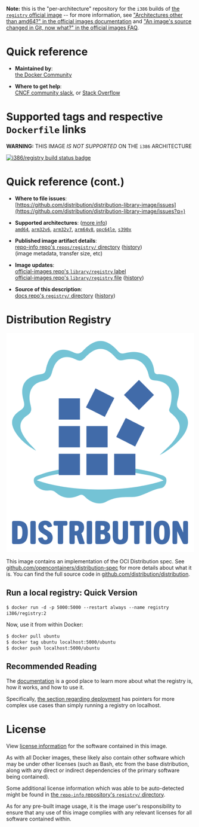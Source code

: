 <!--

********************************************************************************

WARNING:

    DO NOT EDIT "registry/README.md"

    IT IS AUTO-GENERATED

    (from the other files in "registry/" combined with a set of templates)

********************************************************************************

-->

**Note:** this is the "per-architecture" repository for the `i386` builds of [the `registry` official image](https://hub.docker.com/_/registry) -- for more information, see ["Architectures other than amd64?" in the official images documentation](https://github.com/docker-library/official-images#architectures-other-than-amd64) and ["An image's source changed in Git, now what?" in the official images FAQ](https://github.com/docker-library/faq#an-images-source-changed-in-git-now-what).

# Quick reference

-	**Maintained by**:  
	[the Docker Community](https://github.com/distribution/distribution-library-image)

-	**Where to get help**:  
	[CNCF community slack](https://slack.cncf.io/), or [Stack Overflow](https://stackoverflow.com/questions/tagged/docker+registry)

# Supported tags and respective `Dockerfile` links

**WARNING:** THIS IMAGE *IS NOT SUPPORTED* ON THE `i386` ARCHITECTURE

[![i386/registry build status badge](https://img.shields.io/jenkins/s/https/doi-janky.infosiftr.net/job/multiarch/job/i386/job/registry.svg?label=i386/registry%20%20build%20job)](https://doi-janky.infosiftr.net/job/multiarch/job/i386/job/registry/)

# Quick reference (cont.)

-	**Where to file issues**:  
	[https://github.com/distribution/distribution-library-image/issues](https://github.com/distribution/distribution-library-image/issues?q=)

-	**Supported architectures**: ([more info](https://github.com/docker-library/official-images#architectures-other-than-amd64))  
	[`amd64`](https://hub.docker.com/r/amd64/registry/), [`arm32v6`](https://hub.docker.com/r/arm32v6/registry/), [`arm32v7`](https://hub.docker.com/r/arm32v7/registry/), [`arm64v8`](https://hub.docker.com/r/arm64v8/registry/), [`ppc64le`](https://hub.docker.com/r/ppc64le/registry/), [`s390x`](https://hub.docker.com/r/s390x/registry/)

-	**Published image artifact details**:  
	[repo-info repo's `repos/registry/` directory](https://github.com/docker-library/repo-info/blob/master/repos/registry) ([history](https://github.com/docker-library/repo-info/commits/master/repos/registry))  
	(image metadata, transfer size, etc)

-	**Image updates**:  
	[official-images repo's `library/registry` label](https://github.com/docker-library/official-images/issues?q=label%3Alibrary%2Fregistry)  
	[official-images repo's `library/registry` file](https://github.com/docker-library/official-images/blob/master/library/registry) ([history](https://github.com/docker-library/official-images/commits/master/library/registry))

-	**Source of this description**:  
	[docs repo's `registry/` directory](https://github.com/docker-library/docs/tree/master/registry) ([history](https://github.com/docker-library/docs/commits/master/registry))

# Distribution Registry

![logo](https://raw.githubusercontent.com/docker-library/docs/b09c592af0d6061629e02e4f674d22848f8236e8/registry/logo.png)

This image contains an implementation of the OCI Distribution spec. See [github.com/opencontainers/distribution-spec](https://github.com/opencontainers/distribution-spec) for more details about what it is. You can find the full source code in [github.com/distribution/distribution](https://github.com/distribution/distribution).

## Run a local registry: Quick Version

```console
$ docker run -d -p 5000:5000 --restart always --name registry i386/registry:2
```

Now, use it from within Docker:

```console
$ docker pull ubuntu
$ docker tag ubuntu localhost:5000/ubuntu
$ docker push localhost:5000/ubuntu
```

## Recommended Reading

The [documentation](https://distribution.github.io/distribution/) is a good place to learn more about what the registry is, how it works, and how to use it.

Specifically, [the section regarding deployment](https://distribution.github.io/distribution/about/deploying/) has pointers for more complex use cases than simply running a registry on localhost.

# License

View [license information](https://github.com/distribution/distribution/blob/master/LICENSE) for the software contained in this image.

As with all Docker images, these likely also contain other software which may be under other licenses (such as Bash, etc from the base distribution, along with any direct or indirect dependencies of the primary software being contained).

Some additional license information which was able to be auto-detected might be found in [the `repo-info` repository's `registry/` directory](https://github.com/docker-library/repo-info/tree/master/repos/registry).

As for any pre-built image usage, it is the image user's responsibility to ensure that any use of this image complies with any relevant licenses for all software contained within.
